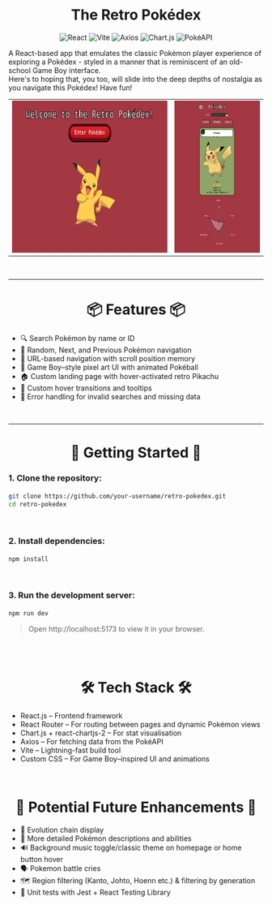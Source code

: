 <div align="center">
<h1>The Retro Pokédex</h1>
</div>

<div align="center">

![React](https://img.shields.io/badge/React-20232A?style=for-the-badge&logo=react&logoColor=61DAFB)
![Vite](https://img.shields.io/badge/Vite-646CFF?style=for-the-badge&logo=vite&logoColor=white)
![Axios](https://img.shields.io/badge/Axios-5A29E4?style=for-the-badge)
![Chart.js](https://img.shields.io/badge/Chart.js-FF6384?style=for-the-badge&logo=chartdotjs&logoColor=white)
![PokéAPI](https://img.shields.io/badge/PokeAPI-FFCB05?style=for-the-badge&logo=pokemon&logoColor=white)

</div>

A React-based app that emulates the classic Pokémon player experience of exploring a Pokédex - styled in a manner that is reminiscent of an old-school Game Boy interface.
<br>
Here's to hoping that, you too, will slide into the deep depths of nostalgia as you navigate this Pokédex! Have fun!

<div align="center">
<table>
  <tr>
    <td align="center">
      <a href="./public/pokedex-landingpage-screenshot.png">
        <img src="./public/pokedex-landingpage-screenshot.png" alt="Landing Page" height="300" width="400" />
      </a>
    </td>
    <td align="center">
      <a href="./public/pokedex-screenshot.png">
        <img src="./public/pokedex-screenshot.png" alt="Pokedex Page" height="300" />
      </a>
    </td>
  </tr>
</table>
</div>

<br>

---

<h1 align="center">📦 Features 📦</h1>

- 🔍 Search Pokémon by name or ID
- 🎲 Random, Next, and Previous Pokémon navigation
- 🧭 URL-based navigation with scroll position memory
- 🎨 Game Boy–style pixel art UI with animated Pokéball
- 🏠 Custom landing page with hover-activated retro Pikachu
- 🔁 Custom hover transitions and tooltips
- 🧪 Error handling for invalid searches and missing data

<br>

---

<h1 align="center">🚀 Getting Started 🚀</h1>

### 1. Clone the repository:

```bash
git clone https://github.com/your-username/retro-pokedex.git
cd retro-pokedex
```

<br>

### 2. Install dependencies:

```bash
npm install
```

<br>

### 3. Run the development server:

```bash
npm run dev
```

> Open http://localhost:5173 to view it in your browser.

<br>
<br>

<h1 align="center">🛠️ Tech Stack 🛠️</h1>

- React.js – Frontend framework
- React Router – For routing between pages and dynamic Pokémon views
- Chart.js + react-chartjs-2 – For stat visualisation
- Axios – For fetching data from the PokéAPI
- Vite – Lightning-fast build tool
- Custom CSS – For Game Boy–inspired UI and animations

<br>

<h1 align="center">🤔 Potential Future Enhancements 🤔</h1>

- 🧬 Evolution chain display
- 📜 More detailed Pokémon descriptions and abilities
- 🔊 Background music toggle/classic theme on homepage or home button hover
- 🗣️ Pokemon battle cries
- 🗺️ Region filtering (Kanto, Johto, Hoenn etc.) & filtering by generation
- 🧪 Unit tests with Jest + React Testing Library
